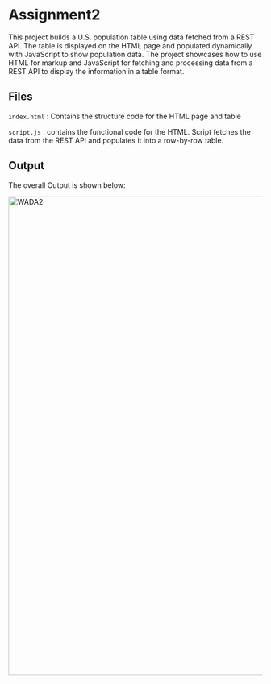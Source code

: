 # Assignment2
This project builds a U.S. population table using data fetched from a REST API. The table is displayed on the HTML page and populated dynamically with JavaScript to show population data.  The project showcases how to use HTML for markup and JavaScript for fetching and processing data from a REST API to display the information in a table format.
## Files
```index.html``` : Contains the structure code for the  HTML page and table

```script.js``` : contains the functional code for the HTML. Script fetches the data from the REST API and populates it into a row-by-row table.

## Output
The overall Output is shown below:

<img width="951" alt="WADA2" src="https://github.com/user-attachments/assets/2c8ca3e3-fcb8-481c-af67-1169c82566bc" />
